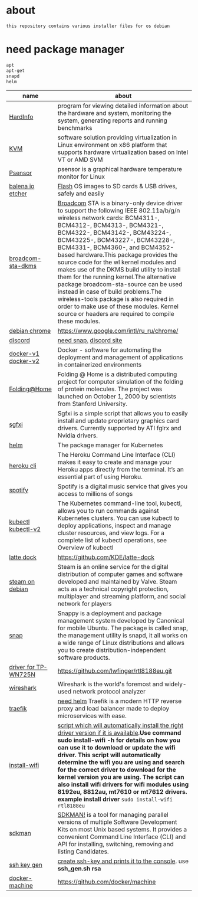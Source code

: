 # about
```
this repository contains various installer files for os debian
```
# need package manager 
```bash
apt
apt-get
snapd
helm
```

|name|about|
|---|---|
|[HardInfo](https://github.com/dark0ghost/linux_help/blob/master/Hardinfo.sh)|program for viewing detailed information about the hardware and system, monitoring the system, generating reports and running benchmarks|
|[KVM](https://github.com/dark0ghost/linux_help/blob/master/KVM%20_installed_on_Linux.sh) |software solution providing virtualization in Linux environment on x86 platform that supports hardware virtualization based on Intel VT or AMD SVM|
|[Psensor](https://github.com/dark0ghost/linux_help/blob/master/Psensor_install.sh) |psensor is a graphical hardware temperature monitor for Linux|
|[balena io etcher](https://github.com/dark0ghost/linux_help/blob/master/balena-io-etcher.sh) |[Flash](https://www.balena.io/etcher/) OS images to SD cards & USB drives, safely and easily|
|[broadcom-sta-dkms](https://github.com/dark0ghost/linux_help/edit/master/debian_bradcom.sh) |[Broadcom](https://packages.debian.org/ru/sid/broadcom-sta-dkms) STA is a binary-only device driver to support the following IEEE 802.11a/b/g/n wireless network cards: BCM4311-, BCM4312-, BCM4313-, BCM4321-, BCM4322-, BCM43142-, BCM43224-, BCM43225-, BCM43227-, BCM43228-, BCM4331-, BCM4360-, and BCM4352-based hardware.This package provides the source code for the wl kernel modules and makes use of the DKMS build utility to install them for the running kernel.The alternative package broadcom-sta-source can be used instead in case of build problems.The wireless-tools package is also required in order to make use of these modules. Kernel source or headers are required to compile these modules.|
|[debian chrome](https://github.com/dark0ghost/linux_help/blob/master/debian_chrome.sh) |https://www.google.com/intl/ru_ru/chrome/|
|[discord](https://github.com/dark0ghost/linux_help/blob/master/debian_bradcom.sh) |[need snap.](https://github.com/dark0ghost/linux_help/blob/master/snapd.sh) [discord site](https://discord.com/new)|
|[docker-v1](https://github.com/dark0ghost/linux_help/blob/master/docker_install.sh)  [docker-v2](https://github.com/dark0ghost/linux_help/blob/master/docker_2_0_install.sh) |Docker - software for automating the deployment and management of applications in containerized environments|
|[Folding@Home ](https://github.com/dark0ghost/linux_help/blob/master/folding_home.sh) |Folding @ Home is a distributed computing project for computer simulation of the folding of protein molecules. The project was launched on October 1, 2000 by scientists from Stanford University.|
|[sgfxi](https://github.com/dark0ghost/linux_help/blob/master/sgfxi.sh) |Sgfxi is a simple script that allows you to easily install and update proprietary graphics card drivers. Currently supported by ATI fglrx and Nvidia drivers.|
|[helm](https://github.com/dark0ghost/linux_help/blob/master/helm_install.sh) |The package manager for Kubernetes|
|[heroku cli](https://github.com/dark0ghost/linux_help/blob/master/heroku_cli_install.sh) |The Heroku Command Line Interface (CLI) makes it easy to create and manage your Heroku apps directly from the terminal. It’s an essential part of using Heroku.|
|[spotify](https://github.com/dark0ghost/linux_help/blob/master/install_spotify.sh) |Spotify is a digital music service that gives you access to millions of songs|
|[kubectl](https://github.com/dark0ghost/linux_help/blob/master/kubectl_debian_install.sh) [kubectl-v2](https://github.com/dark0ghost/linux_help/blob/master/kubectl_install.sh) |The Kubernetes command-line tool, kubectl, allows you to run commands against Kubernetes clusters. You can use kubectl to deploy applications, inspect and manage cluster resources, and view logs. For a complete list of kubectl operations, see Overview of kubectl|
|[latte dock ](https://github.com/dark0ghost/linux_help/blob/master/latte_doc.sh) |https://github.com/KDE/latte-dock|
|[steam on debian](https://github.com/dark0ghost/linux_help/blob/master/steam_intall.sh) |Steam is an online service for the digital distribution of computer games and software developed and maintained by Valve. Steam acts as a technical copyright protection, multiplayer and streaming platform, and social network for players|
|[snap](https://github.com/dark0ghost/linux_help/blob/master/snapd.sh) |Snappy is a deployment and package management system developed by Canonical for mobile Ubuntu. The package is called snap, the management utility is snapd, it all works on a wide range of Linux distributions and allows you to create distribution-independent software products.|
|[driver for TP-WN725N](https://github.com/dark0ghost/linux_help/blob/master/tp-wn725n.sh) |https://github.com/lwfinger/rtl8188eu.git|
|[wireshark](https://github.com/dark0ghost/linux_help/blob/master/wireshark.sh) |Wireshark is the world's foremost and widely-used network protocol analyzer|
|[traefik](https://github.com/dark0ghost/linux_help/blob/master/traefik_install_from_helm.sh) |[need helm](https://github.com/dark0ghost/linux_help/blob/master/helm_install.sh) Traefik is a modern HTTP reverse proxy and load balancer made to deploy microservices with ease.|
|[install-wifi](https://github.com/dark0ghost/debian_soft/blob/master/installer_install_wifi.sh)| [script which will automatically install the right driver version if it is available](https://www.raspberrypi.org/forums/viewtopic.php?p=462982).**Use command sudo install-wifi -h for details on how you can use it to download or update the wifi driver. This script will automatically determine the wifi you are using and search for the correct driver to download for the kernel version you are using. The script can also install wifi drivers for wifi modules using 8192eu, 8812au, mt7610 or mt7612 drivers.**   __example  install driver__ ```sudo install-wifi rtl8188eu```|
|[sdkman](https://github.com/dark0ghost/debian_soft/blob/master/sdkman_install.sh) |[SDKMAN!](https://sdkman.io/) is a tool for managing parallel versions of multiple Software Development Kits on most Unix based systems. It provides a convenient Command Line Interface (CLI) and API for installing, switching, removing and listing Candidates. |
|[ssh key gen](https://github.com/dark0ghost/debian_soft/blob/master/ssh_gen.sh)|[create ssh-key and prints it to the console](https://community.vscale.io/hc/ru/community/posts/207745269-%D0%9A%D0%B0%D0%BA-%D1%81%D0%B3%D0%B5%D0%BD%D0%B5%D1%80%D0%B8%D1%80%D0%BE%D0%B2%D0%B0%D1%82%D1%8C-SSH-%D0%BA%D0%BB%D1%8E%D1%87-%D0%B4%D0%BB%D1%8F-%D0%B4%D0%BE%D1%81%D1%82%D1%83%D0%BF%D0%B0-%D0%BD%D0%B0-%D1%81%D0%B5%D1%80%D0%B2%D0%B5%D1%80). use **ssh_gen.sh rsa**|
|[docker-machine](https://github.com/dark0ghost/debian_soft/blob/master/docker_machine.sh)|https://github.com/docker/machine|

